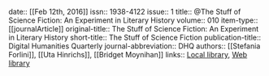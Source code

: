 date:: [[Feb 12th, 2016]]
issn:: 1938-4122
issue:: 1
title:: @The Stuff of Science Fiction: An Experiment in Literary History
volume:: 010
item-type:: [[journalArticle]]
original-title:: The Stuff of Science Fiction: An Experiment in Literary History
short-title:: The Stuff of Science Fiction
publication-title:: Digital Humanities Quarterly
journal-abbreviation:: DHQ
authors:: [[Stefania Forlini]], [[Uta Hinrichs]], [[Bridget Moynihan]]
links:: [Local library](zotero://select/groups/2386895/items/IF8F2MHI), [Web library](https://www.zotero.org/groups/2386895/items/IF8F2MHI)
